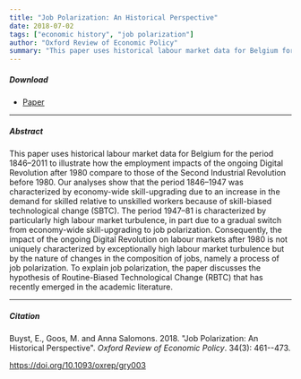 ```yaml
---
title: "Job Polarization: An Historical Perspective" 
date: 2018-07-02
tags: ["economic history", "job polarization"]
author: "Oxford Review of Economic Policy"
summary: "This paper uses historical labour market data for Belgium for the period 1846–2011 to illustrate how the employment impacts of the ongoing Digital Revolution after 1980 compare to those of the Second Industrial Revolution before 1980. In particular, it shows that labour markets after 1980 are not uniquely characterized by exceptionally high labour market turbulence but by the nature of changes in the composition of jobs, namely a process of job polarization."
---
```


##### Download

+ [Paper](/8.pdf)
---

##### Abstract

This paper uses historical labour market data for Belgium for the period 1846–2011 to illustrate how the employment impacts of the ongoing Digital Revolution after 1980 compare to those of the Second Industrial Revolution before 1980. Our analyses show that the period 1846–1947 was characterized by economy-wide skill-upgrading due to an increase in the demand for skilled relative to unskilled workers because of skill-biased technological change (SBTC). The period 1947–81 is characterized by particularly high labour market turbulence, in part due to a gradual switch from economy-wide skill-upgrading to job polarization. Consequently, the impact of the ongoing Digital Revolution on labour markets after 1980 is not uniquely characterized by exceptionally high labour market turbulence but by the nature of changes in the composition of jobs, namely a process of job polarization. To explain job polarization, the paper discusses the hypothesis of Routine-Biased Technological Change (RBTC) that has recently emerged in the academic literature.

---

##### Citation

Buyst, E., Goos, M. and Anna Salomons. 2018. "Job Polarization: An Historical Perspective". *Oxford Review of Economic Policy*. 34(3): 461--473. 

https://doi.org/10.1093/oxrep/gry003

